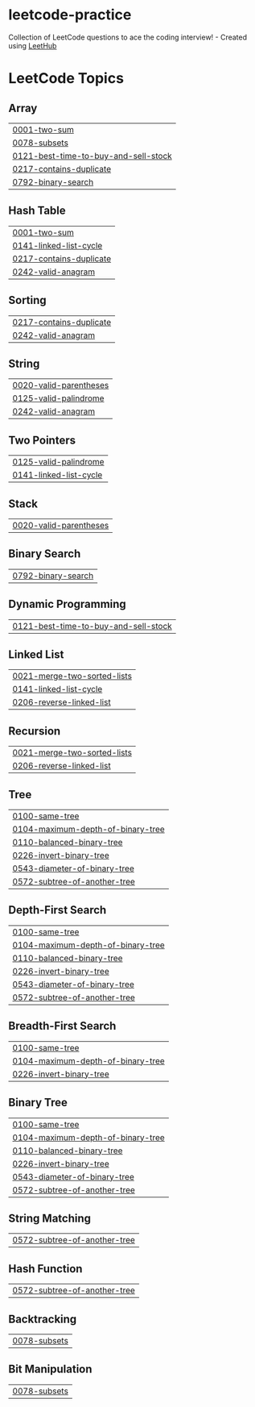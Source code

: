 # leetcode-practice
Collection of LeetCode questions to ace the coding interview! - Created using [LeetHub](https://github.com/QasimWani/LeetHub)

<!---LeetCode Topics Start-->
# LeetCode Topics
## Array
|  |
| ------- |
| [0001-two-sum](https://github.com/LoudShrimp/leetcode-practice/tree/master/0001-two-sum) |
| [0078-subsets](https://github.com/LoudShrimp/leetcode-practice/tree/master/0078-subsets) |
| [0121-best-time-to-buy-and-sell-stock](https://github.com/LoudShrimp/leetcode-practice/tree/master/0121-best-time-to-buy-and-sell-stock) |
| [0217-contains-duplicate](https://github.com/LoudShrimp/leetcode-practice/tree/master/0217-contains-duplicate) |
| [0792-binary-search](https://github.com/LoudShrimp/leetcode-practice/tree/master/0792-binary-search) |
## Hash Table
|  |
| ------- |
| [0001-two-sum](https://github.com/LoudShrimp/leetcode-practice/tree/master/0001-two-sum) |
| [0141-linked-list-cycle](https://github.com/LoudShrimp/leetcode-practice/tree/master/0141-linked-list-cycle) |
| [0217-contains-duplicate](https://github.com/LoudShrimp/leetcode-practice/tree/master/0217-contains-duplicate) |
| [0242-valid-anagram](https://github.com/LoudShrimp/leetcode-practice/tree/master/0242-valid-anagram) |
## Sorting
|  |
| ------- |
| [0217-contains-duplicate](https://github.com/LoudShrimp/leetcode-practice/tree/master/0217-contains-duplicate) |
| [0242-valid-anagram](https://github.com/LoudShrimp/leetcode-practice/tree/master/0242-valid-anagram) |
## String
|  |
| ------- |
| [0020-valid-parentheses](https://github.com/LoudShrimp/leetcode-practice/tree/master/0020-valid-parentheses) |
| [0125-valid-palindrome](https://github.com/LoudShrimp/leetcode-practice/tree/master/0125-valid-palindrome) |
| [0242-valid-anagram](https://github.com/LoudShrimp/leetcode-practice/tree/master/0242-valid-anagram) |
## Two Pointers
|  |
| ------- |
| [0125-valid-palindrome](https://github.com/LoudShrimp/leetcode-practice/tree/master/0125-valid-palindrome) |
| [0141-linked-list-cycle](https://github.com/LoudShrimp/leetcode-practice/tree/master/0141-linked-list-cycle) |
## Stack
|  |
| ------- |
| [0020-valid-parentheses](https://github.com/LoudShrimp/leetcode-practice/tree/master/0020-valid-parentheses) |
## Binary Search
|  |
| ------- |
| [0792-binary-search](https://github.com/LoudShrimp/leetcode-practice/tree/master/0792-binary-search) |
## Dynamic Programming
|  |
| ------- |
| [0121-best-time-to-buy-and-sell-stock](https://github.com/LoudShrimp/leetcode-practice/tree/master/0121-best-time-to-buy-and-sell-stock) |
## Linked List
|  |
| ------- |
| [0021-merge-two-sorted-lists](https://github.com/LoudShrimp/leetcode-practice/tree/master/0021-merge-two-sorted-lists) |
| [0141-linked-list-cycle](https://github.com/LoudShrimp/leetcode-practice/tree/master/0141-linked-list-cycle) |
| [0206-reverse-linked-list](https://github.com/LoudShrimp/leetcode-practice/tree/master/0206-reverse-linked-list) |
## Recursion
|  |
| ------- |
| [0021-merge-two-sorted-lists](https://github.com/LoudShrimp/leetcode-practice/tree/master/0021-merge-two-sorted-lists) |
| [0206-reverse-linked-list](https://github.com/LoudShrimp/leetcode-practice/tree/master/0206-reverse-linked-list) |
## Tree
|  |
| ------- |
| [0100-same-tree](https://github.com/LoudShrimp/leetcode-practice/tree/master/0100-same-tree) |
| [0104-maximum-depth-of-binary-tree](https://github.com/LoudShrimp/leetcode-practice/tree/master/0104-maximum-depth-of-binary-tree) |
| [0110-balanced-binary-tree](https://github.com/LoudShrimp/leetcode-practice/tree/master/0110-balanced-binary-tree) |
| [0226-invert-binary-tree](https://github.com/LoudShrimp/leetcode-practice/tree/master/0226-invert-binary-tree) |
| [0543-diameter-of-binary-tree](https://github.com/LoudShrimp/leetcode-practice/tree/master/0543-diameter-of-binary-tree) |
| [0572-subtree-of-another-tree](https://github.com/LoudShrimp/leetcode-practice/tree/master/0572-subtree-of-another-tree) |
## Depth-First Search
|  |
| ------- |
| [0100-same-tree](https://github.com/LoudShrimp/leetcode-practice/tree/master/0100-same-tree) |
| [0104-maximum-depth-of-binary-tree](https://github.com/LoudShrimp/leetcode-practice/tree/master/0104-maximum-depth-of-binary-tree) |
| [0110-balanced-binary-tree](https://github.com/LoudShrimp/leetcode-practice/tree/master/0110-balanced-binary-tree) |
| [0226-invert-binary-tree](https://github.com/LoudShrimp/leetcode-practice/tree/master/0226-invert-binary-tree) |
| [0543-diameter-of-binary-tree](https://github.com/LoudShrimp/leetcode-practice/tree/master/0543-diameter-of-binary-tree) |
| [0572-subtree-of-another-tree](https://github.com/LoudShrimp/leetcode-practice/tree/master/0572-subtree-of-another-tree) |
## Breadth-First Search
|  |
| ------- |
| [0100-same-tree](https://github.com/LoudShrimp/leetcode-practice/tree/master/0100-same-tree) |
| [0104-maximum-depth-of-binary-tree](https://github.com/LoudShrimp/leetcode-practice/tree/master/0104-maximum-depth-of-binary-tree) |
| [0226-invert-binary-tree](https://github.com/LoudShrimp/leetcode-practice/tree/master/0226-invert-binary-tree) |
## Binary Tree
|  |
| ------- |
| [0100-same-tree](https://github.com/LoudShrimp/leetcode-practice/tree/master/0100-same-tree) |
| [0104-maximum-depth-of-binary-tree](https://github.com/LoudShrimp/leetcode-practice/tree/master/0104-maximum-depth-of-binary-tree) |
| [0110-balanced-binary-tree](https://github.com/LoudShrimp/leetcode-practice/tree/master/0110-balanced-binary-tree) |
| [0226-invert-binary-tree](https://github.com/LoudShrimp/leetcode-practice/tree/master/0226-invert-binary-tree) |
| [0543-diameter-of-binary-tree](https://github.com/LoudShrimp/leetcode-practice/tree/master/0543-diameter-of-binary-tree) |
| [0572-subtree-of-another-tree](https://github.com/LoudShrimp/leetcode-practice/tree/master/0572-subtree-of-another-tree) |
## String Matching
|  |
| ------- |
| [0572-subtree-of-another-tree](https://github.com/LoudShrimp/leetcode-practice/tree/master/0572-subtree-of-another-tree) |
## Hash Function
|  |
| ------- |
| [0572-subtree-of-another-tree](https://github.com/LoudShrimp/leetcode-practice/tree/master/0572-subtree-of-another-tree) |
## Backtracking
|  |
| ------- |
| [0078-subsets](https://github.com/LoudShrimp/leetcode-practice/tree/master/0078-subsets) |
## Bit Manipulation
|  |
| ------- |
| [0078-subsets](https://github.com/LoudShrimp/leetcode-practice/tree/master/0078-subsets) |
<!---LeetCode Topics End-->